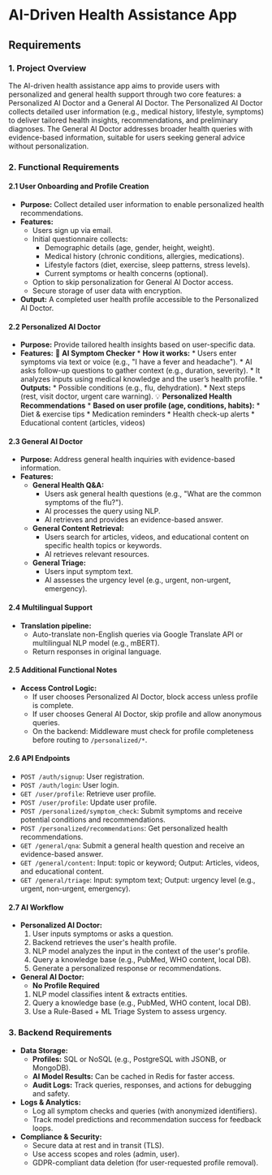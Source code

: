 # AI-Driven Health Assistance App
## Requirements

### 1. Project Overview
The AI-driven health assistance app aims to provide users with personalized and general health support through two core features: a Personalized AI Doctor and a General AI Doctor. The Personalized AI Doctor collects detailed user information (e.g., medical history, lifestyle, symptoms) to deliver tailored health insights, recommendations, and preliminary diagnoses. The General AI Doctor addresses broader health queries with evidence-based information, suitable for users seeking general advice without personalization.

### 2. Functional Requirements

#### 2.1 User Onboarding and Profile Creation
* **Purpose:** Collect detailed user information to enable personalized health recommendations.
* **Features:**
    * Users sign up via email.
    * Initial questionnaire collects:
        * Demographic details (age, gender, height, weight).
        * Medical history (chronic conditions, allergies, medications).
        * Lifestyle factors (diet, exercise, sleep patterns, stress levels).
        * Current symptoms or health concerns (optional).
    * Option to skip personalization for General AI Doctor access.
    * Secure storage of user data with encryption.
* **Output:** A completed user health profile accessible to the Personalized AI Doctor.

#### 2.2 Personalized AI Doctor
* **Purpose:** Provide tailored health insights based on user-specific data.
* **Features:**
      🤖 **AI Symptom Checker**
         * **How it works:**
               * Users enter symptoms via text or voice (e.g., "I have a fever and headache").
               * AI asks follow-up questions to gather context (e.g., duration, severity).
               * It analyzes inputs using medical knowledge and the user’s health profile.
         * **Outputs:**
               * Possible conditions (e.g., flu, dehydration).
               * Next steps (rest, visit doctor, urgent care warning).
      💡 **Personalized Health Recommendations**
         * **Based on user profile (age, conditions, habits):**
               * Diet & exercise tips
               * Medication reminders
               * Health check-up alerts
               * Educational content (articles, videos)
   

#### 2.3 General AI Doctor
* **Purpose:** Address general health inquiries with evidence-based information.
* **Features:**
    * **General Health Q&A:**
        * Users ask general health questions (e.g., "What are the common symptoms of the flu?").
        * AI processes the query using NLP.
        * AI retrieves and provides an evidence-based answer.
    * **General Content Retrieval:**
        * Users search for articles, videos, and educational content on specific health topics or keywords.
        * AI retrieves relevant resources.
    * **General Triage:**
        * Users input symptom text.
        * AI assesses the urgency level (e.g., urgent, non-urgent, emergency).
      
          

#### 2.4 Multilingual Support
* **Translation pipeline:**
    * Auto-translate non-English queries via Google Translate API or multilingual NLP model (e.g., mBERT).
    * Return responses in original language.

#### 2.5 Additional Functional Notes
* **Access Control Logic:**
    * If user chooses Personalized AI Doctor, block access unless profile is complete.
    * If user chooses General AI Doctor, skip profile and allow anonymous queries.
    * On the backend: Middleware must check for profile completeness before routing to `/personalized/*`.

#### 2.6 API Endpoints
* `POST /auth/signup`: User registration.
* `POST /auth/login`: User login.
* `GET /user/profile`: Retrieve user profile.
* `POST /user/profile`: Update user profile.
* `POST /personalized/symptom_check`: Submit symptoms and receive potential conditions and recommendations.
* `POST /personalized/recommendations`: Get personalized health recommendations.
* `GET /general/qna`: Submit a general health question and receive an evidence-based answer.
* `GET /general/content`: Input: topic or keyword; Output: Articles, videos, and educational content.
* `GET /general/triage`: Input: symptom text; Output: urgency level (e.g., urgent, non-urgent, emergency).

#### 2.7 AI Workflow
* **Personalized AI Doctor:**
    1. User inputs symptoms or asks a question.
    2. Backend retrieves the user's health profile.
    3. NLP model analyzes the input in the context of the user's profile.
    4. Query a knowledge base (e.g., PubMed, WHO content, local DB).
    5. Generate a personalized response or recommendations.
* **General AI Doctor:**
    * **No Profile Required**
    1. NLP model classifies intent & extracts entities.
    2. Query a knowledge base (e.g., PubMed, WHO content, local DB).
    3. Use a Rule-Based + ML Triage System to assess urgency.

### 3. Backend Requirements
* **Data Storage:**
    * **Profiles:** SQL or NoSQL (e.g., PostgreSQL with JSONB, or MongoDB).
    * **AI Model Results:** Can be cached in Redis for faster access.
    * **Audit Logs:** Track queries, responses, and actions for debugging and safety.
* **Logs & Analytics:**
    * Log all symptom checks and queries (with anonymized identifiers).
    * Track model predictions and recommendation success for feedback loops.
* **Compliance & Security:**
    * Secure data at rest and in transit (TLS).
    * Use access scopes and roles (admin, user).
    * GDPR-compliant data deletion (for user-requested profile removal).
